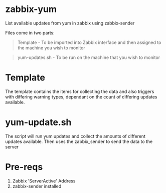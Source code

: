 # zabbix-yum
List available updates from yum in zabbix using zabbix-sender

Files come in two parts:
> Template - To be imported into Zabbix interface and then assigned to the machine you wish to monitor

> yum-updates.sh - To be run on the machine that you wish to monitor

# Template
The template contains the items for collecting the data and also triggers with differing warning types, dependant on the count of differing updates available.

# yum-update.sh
The script will run yum updates and collect the amounts of different updates available. Then uses the zabbix_sender to send the data to the server

# Pre-reqs
1. Zabbix 'ServerActive' Address
2. zabbix-sender installed
